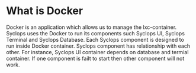 # What is Docker #

 Docker is an application which allows us to manage the lxc-container. Syclops uses the Docker to run its components such Syclops UI, Syclops Terminal and Syclops Database. Each Syclops component is designed to run inside Docker container. Syclops component has relationship with each other. For instance, Syclops UI container depends on database and termial container. If one component is failt to start then other component will not work.
